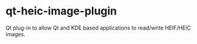 # qt-heic-image-plugin
Qt plug-in to allow Qt and KDE based applications to read/write HEIF/HEIC images. 
